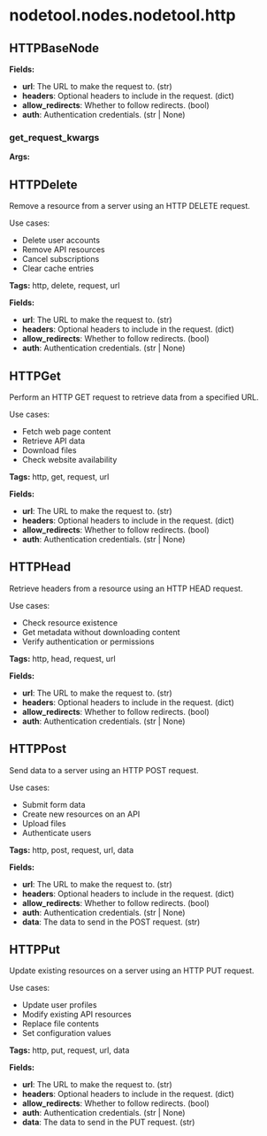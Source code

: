 # nodetool.nodes.nodetool.http

## HTTPBaseNode

**Fields:**
- **url**: The URL to make the request to. (str)
- **headers**: Optional headers to include in the request. (dict)
- **allow_redirects**: Whether to follow redirects. (bool)
- **auth**: Authentication credentials. (str | None)

### get_request_kwargs

**Args:**


## HTTPDelete

Remove a resource from a server using an HTTP DELETE request.

Use cases:
- Delete user accounts
- Remove API resources
- Cancel subscriptions
- Clear cache entries

**Tags:** http, delete, request, url

**Fields:**
- **url**: The URL to make the request to. (str)
- **headers**: Optional headers to include in the request. (dict)
- **allow_redirects**: Whether to follow redirects. (bool)
- **auth**: Authentication credentials. (str | None)


## HTTPGet

Perform an HTTP GET request to retrieve data from a specified URL.

Use cases:
- Fetch web page content
- Retrieve API data
- Download files
- Check website availability

**Tags:** http, get, request, url

**Fields:**
- **url**: The URL to make the request to. (str)
- **headers**: Optional headers to include in the request. (dict)
- **allow_redirects**: Whether to follow redirects. (bool)
- **auth**: Authentication credentials. (str | None)


## HTTPHead

Retrieve headers from a resource using an HTTP HEAD request.

Use cases:
- Check resource existence
- Get metadata without downloading content
- Verify authentication or permissions

**Tags:** http, head, request, url

**Fields:**
- **url**: The URL to make the request to. (str)
- **headers**: Optional headers to include in the request. (dict)
- **allow_redirects**: Whether to follow redirects. (bool)
- **auth**: Authentication credentials. (str | None)


## HTTPPost

Send data to a server using an HTTP POST request.

Use cases:
- Submit form data
- Create new resources on an API
- Upload files
- Authenticate users

**Tags:** http, post, request, url, data

**Fields:**
- **url**: The URL to make the request to. (str)
- **headers**: Optional headers to include in the request. (dict)
- **allow_redirects**: Whether to follow redirects. (bool)
- **auth**: Authentication credentials. (str | None)
- **data**: The data to send in the POST request. (str)


## HTTPPut

Update existing resources on a server using an HTTP PUT request.

Use cases:
- Update user profiles
- Modify existing API resources
- Replace file contents
- Set configuration values

**Tags:** http, put, request, url, data

**Fields:**
- **url**: The URL to make the request to. (str)
- **headers**: Optional headers to include in the request. (dict)
- **allow_redirects**: Whether to follow redirects. (bool)
- **auth**: Authentication credentials. (str | None)
- **data**: The data to send in the PUT request. (str)


